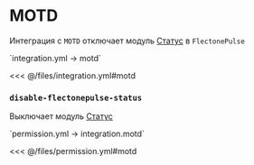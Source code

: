 # MOTD

Интеграция с `MOTD` отключает модуль [Статус](/docs/message/status/) в `FlectonePulse`

[//]: # (integration.yml)
<!--@include: @/parts/words.md#setting-->
<!--@include: @/parts/words.md#path--> `integration.yml → motd`

<!--@include: @/parts/words.md#default-->
<<< @/files/integration.yml#motd

<!--@include: @/parts/enable.md-->

### `disable-flectonepulse-status`

Выключает модуль [Статус](/docs/message/status/)

[//]: # (permission.yml)
<!--@include: @/parts/words.md#permission-->
<!--@include: @/parts/words.md#path--> `permission.yml → integration.motd`

<!--@include: @/parts/words.md#default-->
<<< @/files/permission.yml#motd

<!--@include: @/parts/permission/permissionTier3.md-->